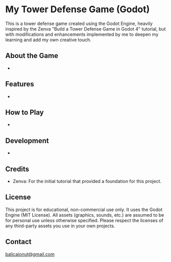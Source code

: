 # My Tower Defense Game (Godot)

This is a tower defense game created using the Godot Engine, heavily inspired by the Zenva "Build a Tower Defense Game in Godot 4" tutorial, but with modifications and enhancements implemented by me to deepen my learning and add my own creative touch.

## About the Game

*


## Features

*


## How to Play

*


## Development

*


## Credits

* Zenva: For the initial tutorial that provided a foundation for this project.


## License

This project is for educational, non-commercial use only. It uses the Godot Engine (MIT License).  All assets (graphics, sounds, etc.) are assumed to be for personal use unless otherwise specified.  Please respect the licenses of any third-party assets you use in your own projects.


## Contact

balicaionut@gmail.com
